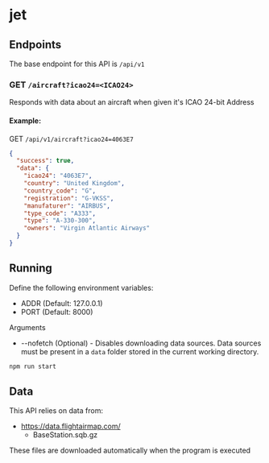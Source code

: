 # jet

## Endpoints

The base endpoint for this API is `/api/v1`

### GET `/aircraft?icao24=<ICAO24>`

Responds with data about an aircraft when given it's ICAO 24-bit Address

#### Example:
GET `/api/v1/aircraft?icao24=4063E7`
```json
{
  "success": true,
  "data": {
    "icao24": "4063E7",
    "country": "United Kingdom",
    "country_code": "G",
    "registration": "G-VKSS",
    "manufaturer": "AIRBUS",
    "type_code": "A333",
    "type": "A-330-300",
    "owners": "Virgin Atlantic Airways"
  }
}
```

## Running

Define the following environment variables:
- ADDR (Default: 127.0.0.1)
- PORT (Default: 8000)

Arguments
- --nofetch (Optional) - Disables downloading data sources. Data sources must be present in a `data` folder stored in the current working directory.

```sh
npm run start
```

## Data

This API relies on data from:

- https://data.flightairmap.com/
  - BaseStation.sqb.gz

These files are downloaded automatically when the program is executed
